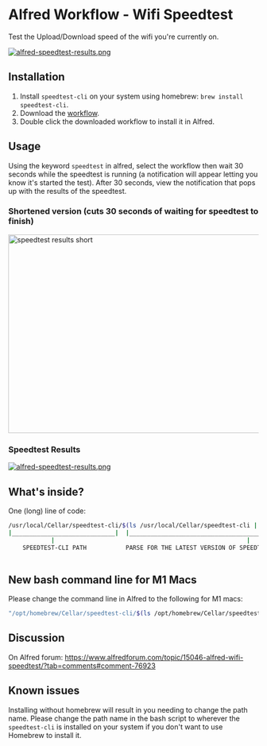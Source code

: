 # Alfred Workflow - Wifi Speedtest
Test the Upload/Download speed of the wifi you're currently on.

[![alfred-speedtest-results.png](./alfred-speedtest-results.png)](./alfred-speedtest-results.png)

## Installation

1. Install `speedtest-cli` on your system using homebrew: `brew install speedtest-cli`.
2. Download the [workflow](https://github.com/mmroczka/alfred-speedtest/blob/master/Speedtest.alfredworkflow).
3. Double click the downloaded workflow to install it in Alfred.

## Usage

Using the keyword `speedtest` in alfred, select the workflow then wait 30 seconds while the speedtest is running (a notification will appear letting you know it's started the test). After 30 seconds, view the notification that pops up with the results of the speedtest.


### Shortened version (cuts 30 seconds of waiting for speedtest to finish)
<img src="./alfred-speedtest-shortened.gif" alt="speedtest results short" width="800" height="400">


### Speedtest Results
[![alfred-speedtest-results.png](./alfred-speedtest-results.png)](./alfred-speedtest-results.png)


## What's inside?

One (long) line of code:

```bash
/usr/local/Cellar/speedtest-cli/$(ls /usr/local/Cellar/speedtest-cli | grep "." | sort -V -r | head -n 1)/bin/speedtest | grep "Download\|Upload"
|_____________________________|  |______________________________________________________________________|               |________________________|
            |                                                      |                                                                 |
    SPEEDTEST-CLI PATH           PARSE FOR THE LATEST VERSION OF SPEEDTEST IN HOMEBREW CELLAR AND RETURN IT          GRAB RESULTS OF THE UPLOAD/DOWNLOAD
    
```

## New bash command line for M1 Macs

Please change the command line in Alfred to the following for M1 macs:

```bash
"/opt/homebrew/Cellar/speedtest-cli/$(ls /opt/homebrew/Cellar/speedtest-cli | grep "." | sort -V -r | head -n 1)/bin/speedtest | grep "Download\|Upload"
```

## Discussion

On Alfred forum: https://www.alfredforum.com/topic/15046-alfred-wifi-speedtest/?tab=comments#comment-76923

## Known issues

Installing without homebrew will result in you needing to change the path name. Please change the path name in the bash script to wherever the `speedtest-cli` is installed on your system if you don't want to use Homebrew to install it.

